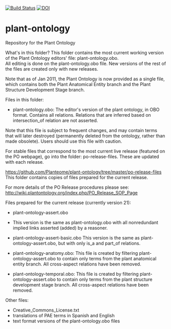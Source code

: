[![Build Status](https://travis-ci.org/Planteome/plant-ontology.svg?branch=master)](https://travis-ci.org/Planteome/plant-ontology)
[![DOI](https://zenodo.org/badge/13996/Planteome/plant-ontology.svg)](https://zenodo.org/badge/latestdoi/13996/Planteome/plant-ontology)

# plant-ontology
Repository for the Plant Ontology

What's in this folder?
This folder contains the most current working version of the Plant Ontology editors' file: plant-ontology.obo.  
All editing is done on the plant-ontology.obo file. New versions of the rest of the files are created only with new releases.

Note that as of Jan 2011, the Plant Ontology is now provided as a single file, which contains both the Plant Anatomical Entity branch and the Plant Structure Development Stage branch. 

Files in this folder:
* plant-ontology.obo: 
The editor's version of the plant ontology, in OBO format. Contains all relations. Relations that are inferred based on intersection_of relation are not asserted. 

Note that this file is subject to frequent changes, and may contain terms that will later destroyed (permanently deleted from the ontology, rather than made obsolete). Users should use this file with caution. 

For stable files that correspond to the most current live release (featured on the PO webpage), go into the folder: po-release-files.   These are updated with each release.
 	
https://github.com/Planteome/plant-ontology/tree/master/po-release-files
This folder contains copies of files prepared for the current release. 

For more details of the PO Release procedures please see: http://wiki.plantontology.org/index.php/PO_Release_SOP_Page

Files prepared for the current release (currently version 21):
* plant-ontology-assert.obo
- This version is the same as plant-ontology.obo with all nonredundant implied links asserted (added) by a reasoner.
 
- plant-ontology-assert-basic.obo
This version is the same as plant-ontology-assert.obo, but with only is_a and part_of relations. 

- plant-ontology-anatomy.obo: 
This file is created by filtering plant-ontology-assert.obo to contain only terms from the plant anatomical entity branch. All cross-aspect relations have been removed.

- plant-ontology-temporal.obo: 
This file is created by filtering plant-ontology-assert.obo to contain only terms from the plant structure development stage branch. All cross-aspect relations have been removed.

Other files: 
- Creative_Commons_License.txt
- translations of PAE terms in Spanish and English
- text format versions of the plant-ontology.obo files
